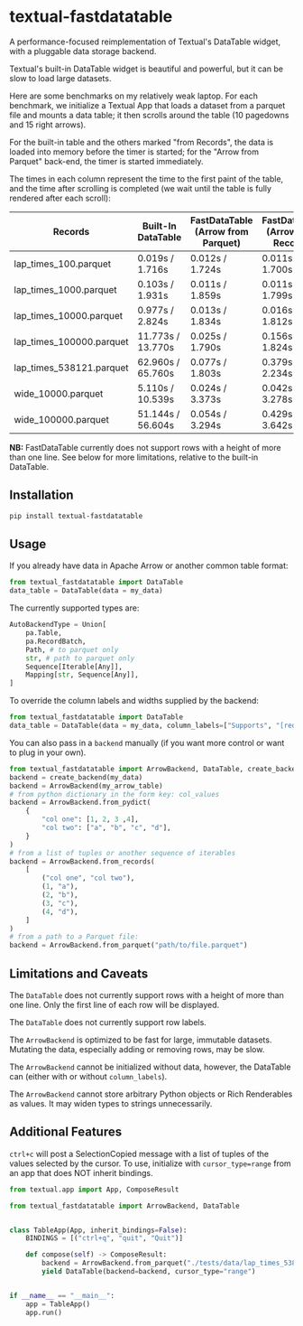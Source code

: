 # textual-fastdatatable
A performance-focused reimplementation of Textual's DataTable widget, with a pluggable data storage backend.

Textual's built-in DataTable widget is beautiful and powerful, but it can be slow to load large datasets.

Here are some benchmarks on my relatively weak laptop. For each benchmark, we initialize a Textual App that
loads a dataset from a parquet file and mounts a data table; it then scrolls around the table
(10 pagedowns and 15 right arrows). 

For the built-in table and the others marked "from Records", the data is loaded into memory before the timer
is started; for the "Arrow from Parquet" back-end, the timer is started immediately.

The times in each column represent the time to the first paint of the table, and the time after scrolling
is completed (we wait until the table is fully rendered after each scroll):

Records | Built-In DataTable | FastDataTable (Arrow from Parquet) | FastDataTable (Arrow from Records) | FastDataTable (Numpy from Records) 
--------|--------|--------|--------|--------
lap_times_100.parquet |   0.019s /   1.716s |   0.012s /   1.724s |    0.011s /   1.700s |   0.011s /   1.688s
lap_times_1000.parquet |   0.103s /   1.931s |   0.011s /   1.859s |    0.011s /   1.799s |   0.015s /   1.848s
lap_times_10000.parquet |   0.977s /   2.824s |   0.013s /   1.834s |    0.016s /   1.812s |   0.078s /   1.869s
lap_times_100000.parquet |  11.773s /  13.770s |   0.025s /   1.790s |    0.156s /   1.824s |   0.567s /   2.347s
lap_times_538121.parquet |  62.960s /  65.760s |   0.077s /   1.803s |    0.379s /   2.234s |   3.324s /   5.031s
wide_10000.parquet |   5.110s /  10.539s |   0.024s /   3.373s |    0.042s /   3.278s |   0.369s /   3.461s
wide_100000.parquet |  51.144s /  56.604s |   0.054s /   3.294s |    0.429s /   3.642s |   3.628s /   6.732s


**NB:** FastDataTable currently does not support rows with a height of more than one line. See below for
more limitations, relative to the built-in DataTable.

## Installation

```bash
pip install textual-fastdatatable
```

## Usage

If you already have data in Apache Arrow or another common table format:

```py
from textual_fastdatatable import DataTable
data_table = DataTable(data = my_data)
```

The currently supported types are:

```py
AutoBackendType = Union[
    pa.Table,
    pa.RecordBatch,
    Path, # to parquet only
    str, # path to parquet only
    Sequence[Iterable[Any]],
    Mapping[str, Sequence[Any]],
]
```

To override the column labels and widths supplied by the backend:
```py
from textual_fastdatatable import DataTable
data_table = DataTable(data = my_data, column_labels=["Supports", "[red]Console[/]", "Markup!"], column_widths=[10, 5, None])
```

You can also pass in a `backend` manually (if you want more control or want to plug in your own).

```py
from textual_fastdatatable import ArrowBackend, DataTable, create_backend
backend = create_backend(my_data)
backend = ArrowBackend(my_arrow_table)
# from python dictionary in the form key: col_values
backend = ArrowBackend.from_pydict(
    {
        "col one": [1, 2, 3 ,4],
        "col two": ["a", "b", "c", "d"],
    }
)
# from a list of tuples or another sequence of iterables
backend = ArrowBackend.from_records(
    [
        ("col one", "col two"),
        (1, "a"),
        (2, "b"),
        (3, "c"),
        (4, "d"),
    ]
)
# from a path to a Parquet file:
backend = ArrowBackend.from_parquet("path/to/file.parquet")
```

## Limitations and Caveats

The `DataTable` does not currently support rows with a height of more than one line. Only the first line of each row will be displayed.

The `DataTable` does not currently support row labels.

The `ArrowBackend` is optimized to be fast for large, immutable datasets. Mutating the data,
especially adding or removing rows, may be slow.

The `ArrowBackend` cannot be initialized without data, however, the DataTable can (either with or without `column_labels`).

The `ArrowBackend` cannot store arbitrary Python objects or Rich Renderables as values. It may widen types to strings unnecessarily.

## Additional Features

`ctrl+c` will post a SelectionCopied message with a list of tuples of the values selected by the cursor. To use, initialize with `cursor_type=range` from an app that does NOT inherit bindings.

```py
from textual.app import App, ComposeResult

from textual_fastdatatable import ArrowBackend, DataTable


class TableApp(App, inherit_bindings=False):
    BINDINGS = [("ctrl+q", "quit", "Quit")]

    def compose(self) -> ComposeResult:
        backend = ArrowBackend.from_parquet("./tests/data/lap_times_538121.parquet")
        yield DataTable(backend=backend, cursor_type="range")


if __name__ == "__main__":
    app = TableApp()
    app.run()

```